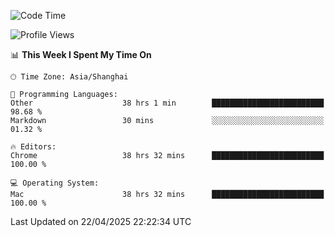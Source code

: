 <!--START_SECTION:waka-->
![Code Time](http://img.shields.io/badge/Code%20Time-3%2C827%20hrs%2027%20mins-blue)

![Profile Views](http://img.shields.io/badge/Profile%20Views-0-blue)

📊 **This Week I Spent My Time On** 

```text
🕑︎ Time Zone: Asia/Shanghai

💬 Programming Languages: 
Other                    38 hrs 1 min        █████████████████████████   98.68 % 
Markdown                 30 mins             ░░░░░░░░░░░░░░░░░░░░░░░░░   01.32 % 

🔥 Editors: 
Chrome                   38 hrs 32 mins      █████████████████████████   100.00 % 

💻 Operating System: 
Mac                      38 hrs 32 mins      █████████████████████████   100.00 % 
```


 Last Updated on 22/04/2025 22:22:34 UTC
<!--END_SECTION:waka-->